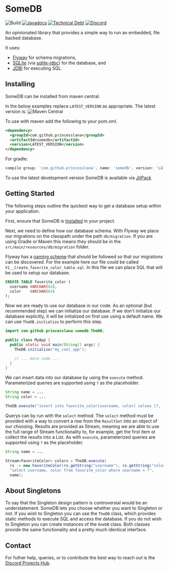 # SomeDB


![Build](https://github.com/princesslana/somedb/workflows/Build/badge.svg?branch=master)
[![Javadocs](http://javadoc.io/badge/com.github.princesslana/somedb.svg)](http://javadoc.io/doc/com.github.princesslana/somedb)
[![Technical Debt](https://sonarcloud.io/api/project_badges/measure?project=princesslana_somedb&metric=sqale_index)](https://sonarcloud.io/dashboard?id=princesslana_somedb)
[![Discord](https://img.shields.io/discord/417389758470422538)](https://discord.gg/3aTVQtz)

An opinionated library that provides a simple way to run an embedded, file backed database.

It uses:

* [Flyway](https://flywaydb.org/) for schema migrations,
* [SQLite](https://sqlite.org/) (via [sqlite-jdbc](https://github.com/xerial/sqlite-jdbc))
  for the database, and
* [JDBI](https://jdbi.org/) for executing SQL.

## Installing

SomeDB can be installed from maven central.

In the below examples replace `LATEST_VERSION` as appropriate. The latest version is:
![Maven Central](https://img.shields.io/maven-central/v/com.github.princesslana/somedb.svg)

To use with maven add the following to your pom.xml.

```xml
<dependency>
  <groupId>com.github.princesslana</groupId>
  <artifactId>somedb</artifactId>
  <version>LATEST_VERSION</version>
</dependency>
```

For gradle:

```groovy
compile group: 'com.github.princesslana', name: 'somedb', version: 'LATEST_VERSION'
```

To use the latest development version SomeDB is available via
[JitPack](https://jitpack.io/#princesslana/somedb)

## Getting Started

The following steps outline the quickest way to get a database setup within your application.

First, ensure that SomeDB is [Installed](#installing) in your project.

Next, we need to define how our database schema.
With Flyway we place our migrations on the classpath under the path `db/migration`.
If you are using Gradle or Maven this means they should be in
the `src/main/resources/db/migration` folder.

Flyway has a [naming scheme](https://flywaydb.org/documentation/migrations#naming) that should
be followed so that our migrations can be discovered.
For the example here our file could be called `V1__Create_favorite_color_table.sql`.
In this file we can place SQL that will be used to setup our database.

```sql
CREATE TABLE favorite_color (
  username VARCHAR(64),
  color    VARCHAR(64)
);
```

Now we are ready to use our database in our code.
As an optional (but recommended step) we can initialize our database.
If we don't initialize our database explicitly, it will be initialized on first use
using a default name.
We can use `TheDB.initialize` to perform this step.

```java
import com.github.princesslana.somedb.TheDB;

public class MyApp {
  public static void main(String[] args) {
    TheDB.initialize("my_cool_app");

    // ... more code ...
  }
}
```

We can insert data into our database by using the `execute` method.
Parameterized queries are supported using `?` as the placeholder.

```java
String name = ...
String color = ...

TheDB.execute("insert into favorite_color(username, color) values (?, ?)", name, color);
```

Querys can by run with the `select` method.
The `select` method must be provided with a way to convert a row from the `ResultSet`
into an object of our choosing.
Results are provided as Stream, meaning we are able to use the full range of Stream
functionality to, for example, get the first item or collect the results into a List.
As with `execute`, parameterized queries are supported using `?` as the placeholder.

```java
String name = ...

Stream<FavoriteColor> colors = TheDB.execute(
  rs -> new FavoriteColor(rs.getString("username"), rs.getString("color")),
  "select username, color from favorite_color where username = ?",
  name);
```
## About Singletons

To say that the Singleton design pattern is controversial would be an understatement.
SomeDB lets you choose whether you want to Singleton or not.
If you wish to Singleton you can use the `TheDB` class, which provides static methods
to execute SQL and access the database.
If you do not wish to Singleton you can create instances of the `OneDB` class.
Both classes provide the same functionality and a pretty much identical interface.

## Contact

For futher help, queries, or to contribute the best way to reach out is the
[Discord Projects Hub](https://discord.gg/3aTVQtz).

